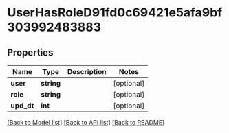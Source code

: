 # UserHasRoleD91fd0c69421e5afa9bf303992483883

## Properties
Name | Type | Description | Notes
------------ | ------------- | ------------- | -------------
**user** | **string** |  | [optional] 
**role** | **string** |  | [optional] 
**upd_dt** | **int** |  | [optional] 

[[Back to Model list]](../../README.md#documentation-for-models) [[Back to API list]](../../README.md#documentation-for-api-endpoints) [[Back to README]](../../README.md)


